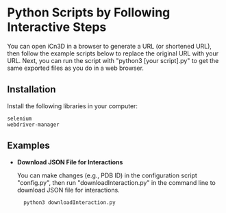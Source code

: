 Python Scripts by Following Interactive Steps 
=============================================

You can open iCn3D in a browser to generate a URL (or shortened URL), then follow the example scripts below to replace the original URL with your URL. Next, you can run the script with "python3 [your script].py" to get the same exported files as you do in a web browser.

Installation
------------

Install the following libraries in your computer:

    selenium
    webdriver-manager

Examples
--------

* <b>Download JSON File for Interactions</b>

    You can make changes (e.g., PDB ID) in the configuration script "config.py", then run "downloadInteraction.py" in the command line to download JSON file for interactions.

        python3 downloadInteraction.py
   